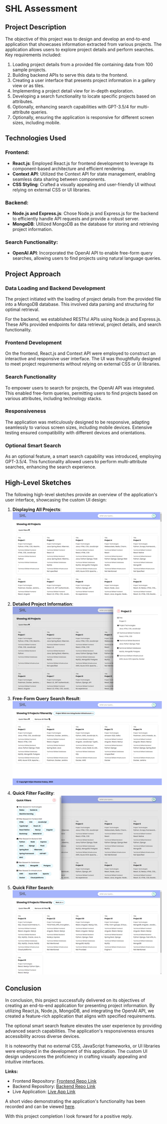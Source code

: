 # SHL Assessment

## Project Description

The objective of this project was to design and develop an end-to-end application that showcases information extracted from various projects. The application allows users to explore project details and perform searches. Key requirements included:

1. Loading project details from a provided file containing data from 100 sample projects.
2. Building backend APIs to serve this data to the frontend.
3. Creating a user interface that presents project information in a gallery view or as tiles.
4. Implementing a project detail view for in-depth exploration.
5. Developing a search functionality to locate specific projects based on attributes.
6. Optionally, enhancing search capabilities with GPT-3.5/4 for multi-attribute queries.
7. Optionally, ensuring the application is responsive for different screen sizes, including mobile.

## Technologies Used

### Frontend:

- **React.js**: Employed React.js for frontend development to leverage its component-based architecture and efficient rendering.
- **Context API**: Utilized the Context API for state management, enabling seamless data sharing between components.
- **CSS Styling**: Crafted a visually appealing and user-friendly UI without relying on external CSS or UI libraries.

### Backend:

- **Node.js and Express.js**: Chose Node.js and Express.js for the backend to efficiently handle API requests and provide a robust server.
- **MongoDB**: Utilized MongoDB as the database for storing and retrieving project information.

### Search Functionality:

- **OpenAI API**: Incorporated the OpenAI API to enable free-form query searches, allowing users to find projects using natural language queries.

## Project Approach

### Data Loading and Backend Development

The project initiated with the loading of project details from the provided file into a MongoDB database. This involved data parsing and structuring for optimal retrieval.

For the backend, we established RESTful APIs using Node.js and Express.js. These APIs provided endpoints for data retrieval, project details, and search functionality.

### Frontend Development

On the frontend, React.js and Context API were employed to construct an interactive and responsive user interface. The UI was thoughtfully designed to meet project requirements without relying on external CSS or UI libraries.

### Search Functionality

To empower users to search for projects, the OpenAI API was integrated. This enabled free-form queries, permitting users to find projects based on various attributes, including technology stacks.

### Responsiveness

The application was meticulously designed to be responsive, adapting seamlessly to various screen sizes, including mobile devices. Extensive testing ensured compatibility with different devices and orientations.

### Optional Smart Search

As an optional feature, a smart search capability was introduced, employing GPT-3.5/4. This functionality allowed users to perform multi-attribute searches, enhancing the search experience.

## High-Level Sketches

The following high-level sketches provide an overview of the application's user interface, showcasing the custom UI design:

1. **Displaying All Projects**: ![project home](https://raw.githubusercontent.com/srijan450/images/main/shl-assessment-fullstack-1.png)

2. **Detailed Project Information**: ![Project Details](https://raw.githubusercontent.com/srijan450/images/main/shl-assessment-fullstack-2.png)

3. **Free-Form Query Search Result**: ![Free form search result](https://raw.githubusercontent.com/srijan450/images/main/shl-assessment-fullstack-5.png)

4. **Quick Filter Facility**: ![Quick Filters](https://raw.githubusercontent.com/srijan450/images/main/shl-assessment-fullstack-3.png)

5. **Quick Filter Search**: ![Quick Filter Search Result](https://raw.githubusercontent.com/srijan450/images/main/shl-assessment-fullstack-4.png)

## Conclusion

In conclusion, this project successfully delivered on its objectives of creating an end-to-end application for presenting project information. By utilizing React.js, Node.js, MongoDB, and integrating the OpenAI API, we created a feature-rich application that aligns with specified requirements.

The optional smart search feature elevates the user experience by providing advanced search capabilities. The application's responsiveness ensures accessibility across diverse devices.

It is noteworthy that no external CSS, JavaScript frameworks, or UI libraries were employed in the development of this application. The custom UI design underscores the proficiency in crafting visually appealing and intuitive interfaces.

**Links:**

- Frontend Repository: [Frontend Repo Link](https://github.com/srijan450/shl-assessment/tree/master)
- Backend Repository: [Backend Repo Link](https://github.com/srijan450/shl-assessment/tree/server)
- Live Application: [Live App Link](https://srijan450.github.io/shl-assessment/)

A short video demonstrating the application's functionality has been recorded and can be viewed [here](https://drive.google.com/file/d/17lNXQprIU5198aH2L09NUSc6Wb-wr34D/view).

With this project completion I look forward for a positive reply.
